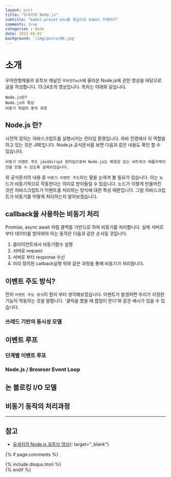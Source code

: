 ```yaml
---
layout: post
title: "유세지의 Node.js"
subtitle: "babel-preset-env를 중심으로 babel 이해하기"
comments: true
categories : Node
date: 2022-08-02
background: '/img/posts/06.jpg'
---
```


# 소개
우아한형제들의 유투브 채널인 `우아한Tech`에 올라온 Node.js에 관한 영상을 바탕으로 글을 작성합니다.
13:24초의 영상입니다.
목차는 아래와 같습니다.
```
Node.js란?
Node.js의 특성
비동기 작업의 동작 과정
```

## Node.js 란?
사전적 정의는 자바스크립트를 실행시키는 런타임 환경입니다. 자바 진영에서 이 역할을 하고 있는 것은 JRE입니다.
Node.js 공식문서를 보면 다음과 같은 내용도 확인 할 수 있습니다.
```
비동기 이벤트 주도 javaScript 런타임으로써 Node.js는 확장성 있는 네트워크 애플리케이션을 만들 수 있도록 설계되었습니다.
```
위 공식문서의 내용 중 `비동기 이벤트 주도`라는 말을 눈여겨 볼 필요가 있습니다.
이는 노드가 비동기적으로 작동한다는 의미로 받아들일 수 있습니다.
노드가 이렇게 만들어진 것은 자바스크립트가 이벤트를 처리하는 방식에 대한 특성 때문입니다.
그럼 자바스크립트가 비동기를 어떻게 처리하는지 알아보겠습니다.

## callback을 사용하는 비동기 처리
Promise, async await 처럼 콜백을 기반으로 하여 비동기를 처리합니다.
실제 서버로 부터 데이터를 받아와야 하는 동작은 다음과 같은 순서일 것입니다.
1. 클라이언트에서 비동기함수 실행
2. 서버로 request 
3. 서버로 부터 response 수신
4. 미리 정의된 callback실행
위와 같은 과정을 통해 비동기가 처리됩니다.

## 이벤트 주도 방식?
먼저 `이벤트 주도 방식`이 뭔지 부터 생각해보겠습니다.
이벤트가 발생하면 우리가 지정한 기능이 작동하는 것을 말합니다.
'클릭을 했을 때 팝업이 뜬다'와 같은 예시가 있을 수 있습니다.

### 쓰레드 기반의 동시성 모델

## 이벤트 루프

### 단계별 이벤트 루프

### Node.js / Browser Event Loop

## 논 블로킹 I/O 모델

## 비동기 동작의 처리과정



---
## 참고
- [유세지의 Node.js 유투브 영상]([https://youtu.be/6rDBqVHSbgM](https://www.youtube.com/watch?v=A04zlpL1Uw4&ab_channel=%EC%9A%B0%EC%95%84%ED%95%9CTech)){: target="_blank"}


{% if page.comments %}
<div id="post-disqus" class="container">
{% include disqus.html %}
</div>
{% endif %}
